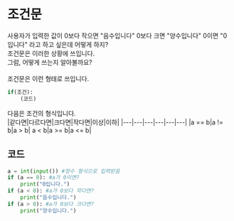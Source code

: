 # 조건문
사용자가 입력한 값이 0보다 작으면 "음수입니다" 0보다 크면 "양수입니다" 0이면 "0입니다" 라고 하고 싶은데 어떻게 하지? <br>
조건문은 이러한 상황에 쓰입니다. <br>
그럼, 어떻게 쓰는지 알아볼까요? <br>
<br>
조건문은 이런 형태로 쓰입니다. <br>
```python
if(조건):
    (코드)
```

다음은 조건의 형식입니다. <br>
|같다면|다르다면|크다면|작다면|이상|이하|
|---|---|---|---|---|---|
|a == b|a != b|a > b| a < b|a >= b|a <= b|

## 코드
```python
a = int(input()) #정수 형식으로 입력받음
if (a == 0): #a가 0이면?
    print("0입니다.")
if (a < 0): #a가 0보다 작다면?
    print("음수입니다.")
if (a > 0): #a가 0보다 크다면?
    print("양수입니다.")
```